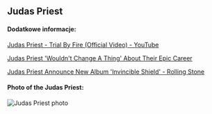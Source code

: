 ## Judas Priest
#### Dodatkowe informacje:
[Judas Priest - Trial By Fire (Official Video) - YouTube](https://www.youtube.com/watch?v=2YqZuo1WKk4)

[Judas Priest 'Wouldn't Change A Thing' About Their Epic Career](https://themusic.com.au/features/judas-priest-invincible-shield-album-interview/X2zdc3J1dHc/07-03-24)

[Judas Priest Announce New Album 'Invincible Shield' - Rolling Stone](https://www.rollingstone.com/music/music-news/judas-priest-invincible-shield-1234849073/)

#### Photo of the Judas Priest:
![Judas Priest photo](https://4.bp.blogspot.com/-BkVoCvTpJhk/V6tce3LqZMI/AAAAAAABCDY/3Ec3JogWll87HyuJ540mARHjfmgET_QNwCLcB/s1600/judas_priest_credit_aaron_rapoport.jpg)
